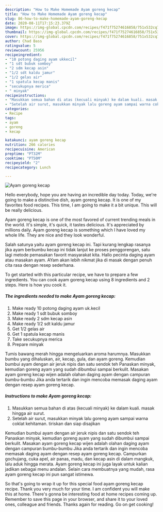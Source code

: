```yaml
---
description: "How to Make Homemade Ayam goreng kecap"
title: "How to Make Homemade Ayam goreng kecap"
slug: 86-how-to-make-homemade-ayam-goreng-kecap
date: 2020-08-11T17:15:23.379Z
image: https://img-global.cpcdn.com/recipes/f471f75274616858/751x532cq70/ayam-goreng-kecap-foto-resep-utama.jpg
thumbnail: https://img-global.cpcdn.com/recipes/f471f75274616858/751x532cq70/ayam-goreng-kecap-foto-resep-utama.jpg
cover: https://img-global.cpcdn.com/recipes/f471f75274616858/751x532cq70/ayam-goreng-kecap-foto-resep-utama.jpg
author: Chad Bass
ratingvalue: 5
reviewcount: 25956
recipeingredient:
- "10 potong daging ayam ukkecil"
- "1 sdt bubuk somboy"
- "2 sdm kecap asin"
- "1/2 sdt kaldu jamur"
- "1/2 gelas air"
- "1 spatula kecap manis"
- "secukupnya merica"
- " minyak"
recipeinstructions:
- "Masukkan semua bahan di atas (kecuali minyak) ke dalam kuali. masak hingga air surut."
- "Setelah air surut, masukkan minyak lalu goreng ayam sampai warna coklat kehitaman. tiriskan dan siap disajikan"
categories:
- Recipe
tags:
- ayam
- goreng
- kecap

katakunci: ayam goreng kecap 
nutrition: 266 calories
recipecuisine: American
preptime: "PT32M"
cooktime: "PT50M"
recipeyield: "2"
recipecategory: Lunch

---
```



![Ayam goreng kecap](https://img-global.cpcdn.com/recipes/f471f75274616858/751x532cq70/ayam-goreng-kecap-foto-resep-utama.jpg)

Hello everybody, hope you are having an incredible day today. Today, we're going to make a distinctive dish, ayam goreng kecap. It is one of my favorites food recipes. This time, I am going to make it a bit unique. This will be really delicious.

Ayam goreng kecap is one of the most favored of current trending meals in the world. It's simple, it's quick, it tastes delicious. It's appreciated by millions daily. Ayam goreng kecap is something which I have loved my whole life. They are nice and they look wonderful.

Salah satunya yaitu ayam goreng kecap ini. Tapi kurang lengkap rasanya jika ayam berbumbu kecap ini tidak lanjut ke proses penggorengan, satu lagi metode pemasakan favorit masyarakat kita. Hallo pecinta daging ayam atau masakan ayam. AYam akan lebih nikmat jika di masak dengan penuh cita rasa dengan resep sederhana.


To get started with this particular recipe, we have to prepare a few ingredients. You can cook ayam goreng kecap using 8 ingredients and 2 steps. Here is how you cook it.

<!--inarticleads1-->

##### The ingredients needed to make Ayam goreng kecap:

1. Make ready 10 potong daging ayam uk.kecil
1. Make ready 1 sdt bubuk somboy
1. Make ready 2 sdm kecap asin
1. Make ready 1/2 sdt kaldu jamur
1. Get 1/2 gelas air
1. Get 1 spatula kecap manis
1. Take secukupnya merica
1. Prepare  minyak


Tumis bawang merah hingga mengeluarkan aroma harumnya. Masukkan bumbu yang dihaluskan, air, kecap, gula, dan ayam goreng. Kemudian bumbui ayam dengan air jeruk nipis dan satu sendok teh Panaskan minyak, kemudian goreng ayam yang sudah dibumbui sampai berkulit. Masakan ayam goreng kecap wijen adalah olahan daging ayam dengan campuran bumbu-bumbu Jika anda tertarik dan ingin mencoba memasak daging ayam dengan resep ayam goreng kecap. 

<!--inarticleads2-->

##### Instructions to make Ayam goreng kecap:

1. Masukkan semua bahan di atas (kecuali minyak) ke dalam kuali. masak hingga air surut.
1. Setelah air surut, masukkan minyak lalu goreng ayam sampai warna coklat kehitaman. tiriskan dan siap disajikan


Kemudian bumbui ayam dengan air jeruk nipis dan satu sendok teh Panaskan minyak, kemudian goreng ayam yang sudah dibumbui sampai berkulit. Masakan ayam goreng kecap wijen adalah olahan daging ayam dengan campuran bumbu-bumbu Jika anda tertarik dan ingin mencoba memasak daging ayam dengan resep ayam goreng kecap. Campurkan gochujang, cuka apel, air panas, madu, dan kecap asin di dalam mangkuk, lalu aduk hingga merata. Ayam goreng kecap ini juga layak untuk kalian jadikan sebagai menu andalan. Selain cara membuatnya yang mudah, rasa ayam goreng kecap ini pun sangat istimewa. 

So that's going to wrap it up for this special food ayam goreng kecap recipe. Thank you very much for your time. I am confident you will make this at home. There's gonna be interesting food at home recipes coming up. Remember to save this page in your browser, and share it to your loved ones, colleague and friends. Thanks again for reading. Go on get cooking!
